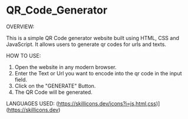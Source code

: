 # QR_Code_Generator

OVERVIEW:

This is a simple QR Code generator website built using HTML, CSS and JavaScript.
It allows users to generate qr codes for urls and texts.

HOW TO USE:

1. Open the website in any modern browser.
2. Enter the Text or Url you want to encode into the qr code in the input field.
3. Click on the "GENERATE" Button.
4. The QR Code will be generated.

LANGUAGES USED:
 (https://skillicons.dev/icons?i=js,html,css)](https://skillicons.dev)
